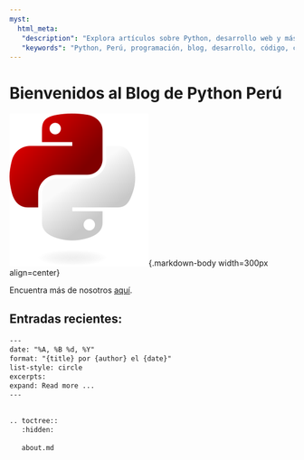 ```yaml
---
myst:
  html_meta:
   "description": "Explora artículos sobre Python, desarrollo web y más con la comunidad de Python Perú."
   "keywords": "Python, Perú, programación, blog, desarrollo, código, comunidad, lenguaje, tutoriales, proyectos, Machine Learnig, Inteligencia Artificial, IA, Frameworks"
---
```


# Bienvenidos al Blog de Python Perú

![Python Perú Logo](/_static/logo/logo.svg){.markdown-body width=300px align=center}

Encuentra más de nosotros [aquí](about.md).

## Entradas recientes:

```{postlist} 5
---
date: "%A, %B %d, %Y"
format: "{title} por {author} el {date}"
list-style: circle
excerpts:
expand: Read more ...
---
```

```{eval-rst}

.. toctree::
   :hidden:

   about.md

```

